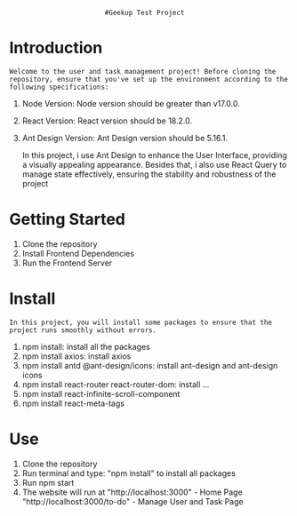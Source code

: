                             #Geekup Test Project
# Introduction
    Welcome to the user and task management project! Before cloning the repository, ensure that you've set up the environment according to the following specifications:

1. Node Version: Node version should be greater than v17.0.0.
2. React Version: React version should be 18.2.0.
3. Ant Design Version: Ant Design version should be 5.16.1.

    In this project, i use Ant Design to enhance the User Interface, providing a visually appealing appearance. Besides that, i also use React Query to manage state effectively, ensuring the stability and robustness of the project

# Getting Started
1. Clone the repository
2. Install Frontend Dependencies
3. Run the Frontend Server

# Install 
    In this project, you will install some packages to ensure that the project runs smoothly without errors.
1. npm install: install all the packages 
2. npm install axios: install axios
3. npm install antd @ant-design/icons: install ant-design and ant-design icons
4. npm install react-router react-router-dom: install ...
5. npm install react-infinite-scroll-component
6. npm install react-meta-tags

# Use
1. Clone the repository
2. Run terminal and type: "npm install" to install all packages
3. Run npm start 
4. The website will run at "http://localhost:3000" - Home Page
                           "http://localhost:3000/to-do" - Manage User and Task Page

